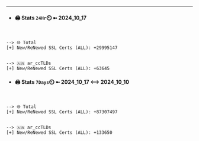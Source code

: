 

---
- #### 🖨️ **Stats** `24Hr`⏲️ ➼ 2024_10_17
```console


--> 🌐 Total
[+] New/ReNewed SSL Certs (ALL): +29995147


--> 🇦🇷 ar_ccTLDs
[+] New/ReNewed SSL Certs (ALL): +63645

```

- #### 🖨️ **Stats** `7Days`⏲️ ➼ 2024_10_17 <--> 2024_10_10
```console


--> 🌐 Total
[+] New/ReNewed SSL Certs (ALL): +87307497


--> 🇦🇷 ar_ccTLDs
[+] New/ReNewed SSL Certs (ALL): +133650

```

